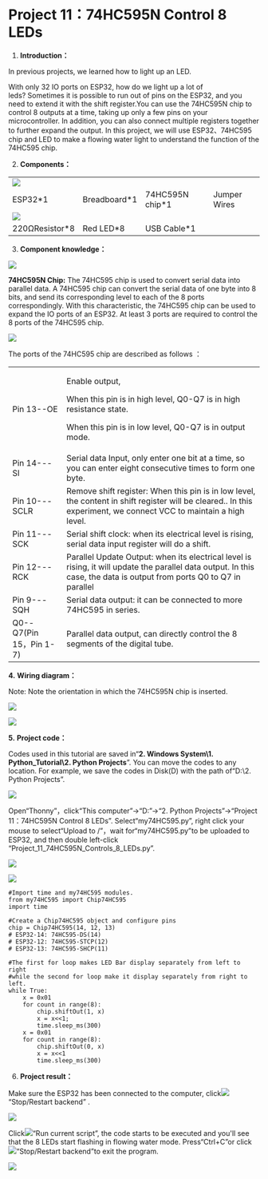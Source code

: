 # Project 11：74HC595N Control 8 LEDs 

1.  **Introduction：**

In previous projects, we learned how to light up an LED.

With only 32 IO ports on ESP32, how do we light up a lot of
leds? Sometimes it is possible to run out of pins on the ESP32, and you
need to extend it with the shift register.You can use the 74HC595N chip
to control 8 outputs at a time, taking up only a few pins on your
microcontroller. In addition, you can also connect multiple registers
together to further expand the output. In this project, we will use
ESP32、74HC595 chip and LED to make a flowing water light to understand
the function of the 74HC595 chip.

2.  **Components：**

|                                    |                             |                        |                        |
| ---------------------------------- | --------------------------- | ---------------------- | ---------------------- |
| ![](/media/c801a7baee258ff7f5f28ac6e9a7097b.png) |
| ESP32\*1                           | Breadboard\*1               | 74HC595N chip\*1       | Jumper Wires           |
| ![](/media/7dcbd02995be3c142b2f97df7f7c03ce.png) |                        |
| 220ΩResistor\*8                    | Red LED\*8                  | USB Cable\*1           |                        |

3.  **Component knowledge：**

![](/media/6921c6d60135e072ed4bd24564ec4a6d.png)

**74HC595N Chip:** The 74HC595 chip is used to convert serial data into
parallel data. A 74HC595 chip can convert the serial data of one byte
into 8 bits, and send its corresponding level to each of the 8 ports
correspondingly. With this characteristic, the 74HC595 chip can be used
to expand the IO ports of an ESP32. At least 3 ports are required to
control the 8 ports of the 74HC595 chip.

![](/media/858b189f06ad68afe051b15043b2affd.png)

The ports of the 74HC595 chip are described as follows ：

<table>
<tbody>
<tr class="odd">
<td>Pin 13--OE</td>
<td><p>Enable output,</p>
<p>When this pin is in high level, Q0-Q7 is in high resistance state.</p>
<p>When this pin is in low level, Q0-Q7 is in output mode.</p></td>
</tr>
<tr class="even">
<td>Pin 14---SI</td>
<td>Serial data Input, only enter one bit at a time, so you can enter eight consecutive times to form one byte.</td>
</tr>
<tr class="odd">
<td>Pin 10---SCLR</td>
<td>Remove shift register: When this pin is in low level, the content in shift register will be cleared.. In this experiment, we connect VCC to maintain a high level.</td>
</tr>
<tr class="even">
<td>Pin 11---SCK</td>
<td>Serial shift clock: when its electrical level is rising, serial data input register will do a shift.</td>
</tr>
<tr class="odd">
<td>Pin 12---RCK</td>
<td>Parallel Update Output: when its electrical level is rising, it will update the parallel data output. In this case, the data is output from ports Q0 to Q7 in parallel</td>
</tr>
<tr class="even">
<td>Pin 9---SQH</td>
<td>Serial data output: it can be connected to more 74HC595 in series.</td>
</tr>
<tr class="odd">
<td>Q0--Q7(Pin 15，Pin 1-7)</td>
<td>Parallel data output, can directly control the 8 segments of the digital tube.</td>
</tr>
</tbody>
</table>

**4.** **Wiring diagram：**

Note: Note the orientation in which the 74HC595N chip is inserted.

![](/media/a6d03617539b70d6d69fa7e9acb25be9.png)

![](/media/11a03579b6cf94599f00554bfe014a3b.png)

**5.** **Project code：**

Codes used in this tutorial are saved in“**2. Windows System\\1.
Python\_Tutorial\\2. Python Projects**”. You can move the codes to any
location. For example, we save the codes in Disk(D) with the path
of“D:\\2. Python Projects”.

![](/media/906b7d4391131929a6b0726f7f5bab30.png)

Open“Thonny”，click“This computer”→“D:”→“2. Python Projects”→“Project
11：74HC595N Control 8 LEDs”. Select“my74HC595.py”, right click your
mouse to select“Upload to /”，wait for“my74HC595.py”to be uploaded to
ESP32, and then double left-click
“Project\_11\_74HC595N\_Controls\_8\_LEDs.py”.

![](/media/10e5ce5f809b1718a0a92d0bf90ecd3b.png)

![](/media/1f92b191b4cdafeda75e6dbf4816f78b.png)

    #Import time and my74HC595 modules.
    from my74HC595 import Chip74HC595
    import time
    
    #Create a Chip74HC595 object and configure pins
    chip = Chip74HC595(14, 12, 13)
    # ESP32-14: 74HC595-DS(14)
    # ESP32-12: 74HC595-STCP(12)
    # ESP32-13: 74HC595-SHCP(11)
    
    #The first for loop makes LED Bar display separately from left to right
    #while the second for loop make it display separately from right to left.
    while True:
        x = 0x01
        for count in range(8):
            chip.shiftOut(1, x)
            x = x<<1;
            time.sleep_ms(300)
        x = 0x01
        for count in range(8):
            chip.shiftOut(0, x)
            x = x<<1
            time.sleep_ms(300)

6.  **Project result：**
    
Make sure the ESP32 has been connected to the computer,
click![](/media/27451c8a9c13e29d02bc0f5831cfaf1f.png)“Stop/Restart backend” .

![](/media/6129bf04efb1ce0373dbece47e630f00.png)

Click![](/media/da852227207616ccd9aff28f19e02690.png)“Run current script”, the code starts to be
executed and you'll see that the 8 LEDs start flashing in flowing water
mode. Press“Ctrl+C”or click![](/media/27451c8a9c13e29d02bc0f5831cfaf1f.png)“Stop/Restart
backend”to exit the program.

![](/media/6f36d65ef0792431ed45b9c2ee0fc9ae.png)
